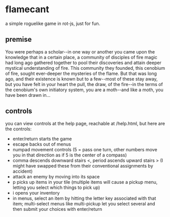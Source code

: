 # flamecant
a simple roguelike game in rot-js, just for fun.

## premise
You were perhaps a scholar--in one way or another you came upon the knowledge that in a certain place, a community of disciples of fire magic had long ago gathered together to pool their discoveries and attain deeper mystical understanding of fire. This community they founded, this cenobium of fire, sought ever-deeper the mysteries of the flame. But that was long ago, and their existence is known but to a few--most of these stay away, but you have felt in your heart the pull, the draw, of the fire--in the terms of the cenobium's own initiatory system, you are a moth--and like a moth, you have been drawn in...

## controls
you can view controls at the help page, reachable at /help.html, but here are the controls:

- enter/return starts the game
- escape backs out of menus
- numpad movement controls (5 = pass one turn, other numbers move you in that direction as if 5 is the center of a compass)
- comma descends downward stairs <, period ascends upward stairs > (I might have swapped these from their conventional assignments by accident)
- attack an enemy by moving into its space
- p picks up items in your tile (multiple items will cause a pickup menu, letting you select which things to pick up)
- i opens your inventory
- in menus, select an item by hitting the letter key associated with that item; multi-select menus like multi-pickup let you select several and then submit your choices with enter/return
